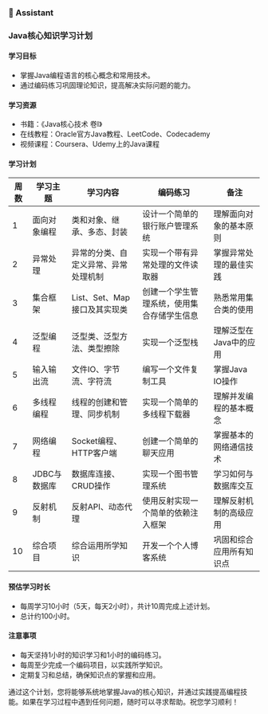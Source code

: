 ### 🤖 Assistant

### Java核心知识学习计划

#### 学习目标
- 掌握Java编程语言的核心概念和常用技术。
- 通过编码练习巩固理论知识，提高解决实际问题的能力。

#### 学习资源
- 书籍：《Java核心技术 卷I》
- 在线教程：Oracle官方Java教程、LeetCode、Codecademy
- 视频课程：Coursera、Udemy上的Java课程

#### 学习计划

| 周数 | 学习主题 | 学习内容 | 编码练习 | 备注 |
|------|----------|----------|----------|------|
| 1    | 面向对象编程 | 类和对象、继承、多态、封装 | 设计一个简单的银行账户管理系统 | 理解面向对象的基本原则 |
| 2    | 异常处理 | 异常的分类、自定义异常、异常处理机制 | 实现一个带有异常处理的文件读取器 | 掌握异常处理的最佳实践 |
| 3    | 集合框架 | List、Set、Map接口及其实现类 | 创建一个学生管理系统，使用集合存储学生信息 | 熟悉常用集合类的使用 |
| 4    | 泛型编程 | 泛型类、泛型方法、类型擦除 | 实现一个泛型栈 | 理解泛型在Java中的应用 |
| 5    | 输入输出流 | 文件IO、字节流、字符流 | 编写一个文件复制工具 | 掌握Java IO操作 |
| 6    | 多线程编程 | 线程的创建和管理、同步机制 | 实现一个简单的多线程下载器 | 理解并发编程的基本概念 |
| 7    | 网络编程 | Socket编程、HTTP客户端 | 创建一个简单的聊天应用 | 掌握基本的网络通信技术 |
| 8    | JDBC与数据库 | 数据库连接、CRUD操作 | 实现一个图书管理系统 | 学习如何与数据库交互 |
| 9    | 反射机制 | 反射API、动态代理 | 使用反射实现一个简单的依赖注入框架 | 理解反射机制的高级应用 |
| 10   | 综合项目 | 综合运用所学知识 | 开发一个个人博客系统 | 巩固和综合应用所有知识点 |

#### 预估学习时长
- 每周学习10小时（5天，每天2小时），共计10周完成上述计划。
- 总计约100小时。

#### 注意事项
- 每天坚持1小时的知识学习和1小时的编码练习。
- 每周至少完成一个编码项目，以实践所学知识。
- 定期复习和总结，确保知识点的掌握和应用。

通过这个计划，您将能够系统地掌握Java的核心知识，并通过实践提高编程技能。如果在学习过程中遇到任何问题，随时可以寻求帮助。祝您学习顺利！